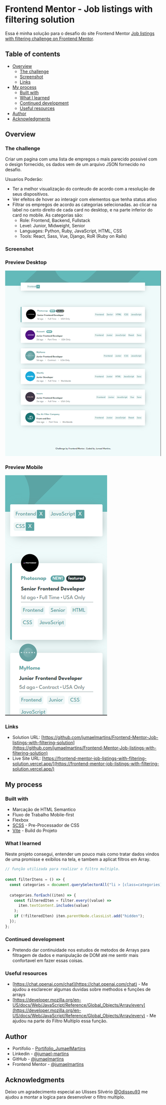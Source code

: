 # Frontend Mentor - Job listings with filtering solution

Essa é minha solução para o desafio do site Frontend Mentor [Job listings with filtering challenge on Frontend Mentor](https://www.frontendmentor.io/challenges/job-listings-with-filtering-ivstIPCt). 

## Table of contents

- [Overview](#overview)
  - [The challenge](#the-challenge)
  - [Screenshot](#screenshot)
  - [Links](#links)
- [My process](#my-process)
  - [Built with](#built-with)
  - [What I learned](#what-i-learned)
  - [Continued development](#continued-development)
  - [Useful resources](#useful-resources)
- [Author](#author)
- [Acknowledgments](#acknowledgments)

## Overview

### The challenge

Criar um pagina com uma lista de empregos o mais parecido possivel com o design fornecido, os dados vem de um arquivo JSON fornecido no desafio.

Usuarios Poderão:

- Ter a melhor visualização do conteudo de acordo com a resolução de seus dispositivos.
- Ver efeitos de hover ao interagir com elementos que tenha status ativo
- Filtrar os empregos de acordo as categorias selecionadas. ao clicar na label no canto direito de cada card no desktop, e na parte inferior do card no mobile.
    As categorias são:
    - Role: Frontend, Backend, Fullstack
    - Level: Junior, Midweight, Senior
    - Languages: Python, Ruby, JavaScript, HTML, CSS
    - Tools: React, Sass, Vue, Django, RoR (Ruby on Rails)

### Screenshot

### Preview Desktop
![](./desktop.png)

### Preview Mobile
![](./mobile.png)

### Links

- Solution URL: [https://github.com/jumaelmartins/Frontend-Mentor-Job-listings-with-filtering-solution](https://github.com/jumaelmartins/Frontend-Mentor-Job-listings-with-filtering-solution)
- Live Site URL: [https://frontend-mentor-job-listings-with-filtering-solution.vercel.app/](https://frontend-mentor-job-listings-with-filtering-solution.vercel.app/)

## My process

### Built with

- Marcação de HTML Semantico
- Fluxo de Trabalho Mobile-first
- Flexbox
- [SCSS](https://sass-lang.com/guide) - Pre-Processador de CSS
- [Vite](https://vitejs.dev/guide/) - Build do Projeto

### What I learned

Neste projeto consegui, entender um pouco mais como tratar dados vindos de uma promisse e exibilos na tela, e tambem a aplicat filtros em Array.

```js
// função utilizada para realizar o filtro multiplo.

const filterItens = () => {
  const categories = document.querySelectorAll("li > [class=categories]");

  categories.forEach((iten) => {
    const filteredIten = filter.every((value) =>
      iten.textContent.includes(value)
    );
    if (!filteredIten) iten.parentNode.classList.add("hidden");
  });
};
```
### Continued development

- Pretendo dar continuidade nos estudos de metodos de Arrays para filtragem de dados e manipulação de DOM até me sentir mais confortavel em fazer essas coisas.

### Useful resources

- [https://chat.openai.com/chat](https://chat.openai.com/chat) - Me ajudou a esclarecer algumas duvidas sobre methodos e funções de arrays
- [https://developer.mozilla.org/en-US/docs/Web/JavaScript/Reference/Global_Objects/Array/every](https://developer.mozilla.org/en-US/docs/Web/JavaScript/Reference/Global_Objects/Array/every) - Me ajudou na parte do Filtro Multiplo essa função.


## Author

- Portifolio - [Portifolio_JumaelMartins](https://portfolio-jumaelmartins.vercel.app/)
- Linkedin - [@jumael-martins](https://www.linkedin.com/in/jumael-martins/)
- GitHub - [@jumaelmartins](https://github.com/jumaelmartins)
- Frontend Mentor - [@jumaelmartins](https://www.frontendmentor.io/profile/jumaelmartins)


## Acknowledgments

Deixo um agradecimento especial ao Ulisses Silvério [@Odisseu93](https://github.com/Odisseu93) me ajudou a montar a logica para desenvolver o filtro multiplo.